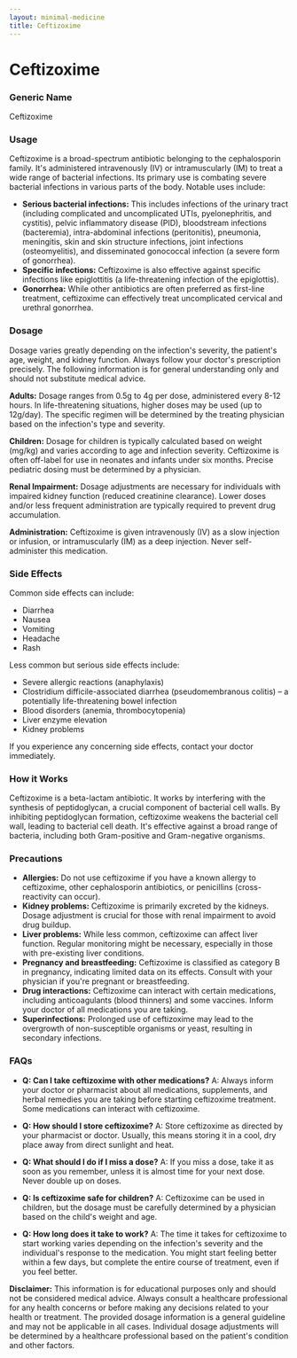 ```yaml
---
layout: minimal-medicine
title: Ceftizoxime
---
```


# Ceftizoxime
### Generic Name
Ceftizoxime

### Usage

Ceftizoxime is a broad-spectrum antibiotic belonging to the cephalosporin family.  It's administered intravenously (IV) or intramuscularly (IM) to treat a wide range of bacterial infections. Its primary use is combating severe bacterial infections in various parts of the body.  Notable uses include:

* **Serious bacterial infections:**  This includes infections of the urinary tract (including complicated and uncomplicated UTIs, pyelonephritis, and cystitis), pelvic inflammatory disease (PID), bloodstream infections (bacteremia), intra-abdominal infections (peritonitis), pneumonia, meningitis, skin and skin structure infections, joint infections (osteomyelitis), and disseminated gonococcal infection (a severe form of gonorrhea).
* **Specific infections:** Ceftizoxime is also effective against specific infections like epiglottitis (a life-threatening infection of the epiglottis).
* **Gonorrhea:** While other antibiotics are often preferred as first-line treatment, ceftizoxime can effectively treat uncomplicated cervical and urethral gonorrhea.


### Dosage

Dosage varies greatly depending on the infection's severity, the patient's age, weight, and kidney function.  Always follow your doctor's prescription precisely.  The following information is for general understanding only and should not substitute medical advice.

**Adults:**  Dosage ranges from 0.5g to 4g per dose, administered every 8-12 hours. In life-threatening situations, higher doses may be used (up to 12g/day). The specific regimen will be determined by the treating physician based on the infection's type and severity.

**Children:**  Dosage for children is typically calculated based on weight (mg/kg) and varies according to age and infection severity.  Ceftizoxime is often off-label for use in neonates and infants under six months.  Precise pediatric dosing must be determined by a physician.

**Renal Impairment:**  Dosage adjustments are necessary for individuals with impaired kidney function (reduced creatinine clearance).  Lower doses and/or less frequent administration are typically required to prevent drug accumulation.

**Administration:**  Ceftizoxime is given intravenously (IV) as a slow injection or infusion, or intramuscularly (IM) as a deep injection.  Never self-administer this medication.

### Side Effects

Common side effects can include:

* Diarrhea
* Nausea
* Vomiting
* Headache
* Rash

Less common but serious side effects include:

* Severe allergic reactions (anaphylaxis)
* Clostridium difficile-associated diarrhea (pseudomembranous colitis) – a potentially life-threatening bowel infection
*  Blood disorders (anemia, thrombocytopenia)
* Liver enzyme elevation
* Kidney problems


If you experience any concerning side effects, contact your doctor immediately.

### How it Works

Ceftizoxime is a beta-lactam antibiotic. It works by interfering with the synthesis of peptidoglycan, a crucial component of bacterial cell walls. By inhibiting peptidoglycan formation, ceftizoxime weakens the bacterial cell wall, leading to bacterial cell death.  It's effective against a broad range of bacteria, including both Gram-positive and Gram-negative organisms.

### Precautions

* **Allergies:**  Do not use ceftizoxime if you have a known allergy to ceftizoxime, other cephalosporin antibiotics, or penicillins (cross-reactivity can occur).
* **Kidney problems:**  Ceftizoxime is primarily excreted by the kidneys.  Dosage adjustment is crucial for those with renal impairment to avoid drug buildup.
* **Liver problems:** While less common, ceftizoxime can affect liver function. Regular monitoring might be necessary, especially in those with pre-existing liver conditions.
* **Pregnancy and breastfeeding:**  Ceftizoxime is classified as category B in pregnancy, indicating limited data on its effects. Consult with your physician if you're pregnant or breastfeeding.
* **Drug interactions:**  Ceftizoxime can interact with certain medications, including anticoagulants (blood thinners) and some vaccines.  Inform your doctor of all medications you are taking.
* **Superinfections:** Prolonged use of ceftizoxime may lead to the overgrowth of non-susceptible organisms or yeast, resulting in secondary infections.


### FAQs

* **Q: Can I take ceftizoxime with other medications?** A: Always inform your doctor or pharmacist about all medications, supplements, and herbal remedies you are taking before starting ceftizoxime treatment. Some medications can interact with ceftizoxime.

* **Q: How should I store ceftizoxime?** A: Store ceftizoxime as directed by your pharmacist or doctor. Usually, this means storing it in a cool, dry place away from direct sunlight and heat.

* **Q: What should I do if I miss a dose?** A: If you miss a dose, take it as soon as you remember, unless it is almost time for your next dose. Never double up on doses.

* **Q: Is ceftizoxime safe for children?** A: Ceftizoxime can be used in children, but the dosage must be carefully determined by a physician based on the child's weight and age.

* **Q: How long does it take to work?** A: The time it takes for ceftizoxime to start working varies depending on the infection's severity and the individual's response to the medication.  You might start feeling better within a few days, but complete the entire course of treatment, even if you feel better.


**Disclaimer:** This information is for educational purposes only and should not be considered medical advice. Always consult a healthcare professional for any health concerns or before making any decisions related to your health or treatment.  The provided dosage information is a general guideline and may not be applicable in all cases. Individual dosage adjustments will be determined by a healthcare professional based on the patient's condition and other factors.
